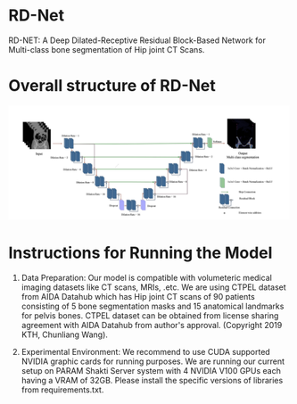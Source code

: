 # RD-Net


RD-NET: A Deep Dilated-Receptive Residual Block-Based Network for Multi-class bone segmentation of Hip joint CT Scans.


# Overall structure of RD-Net
![alt text](https://github.com/Siddhesh6344/RD-Net/blob/main/Model%20Architecture.png)


# Instructions for Running the Model

1. Data Preparation: Our model is compatible with volumeteric medical imaging datasets like CT scans, MRIs, .etc. We are using CTPEL dataset from AIDA Datahub which has Hip joint CT scans of 90 patients consisting of 5 bone segmentation masks and 15 anatomical landmarks for pelvis bones. CTPEL dataset can be obtained from license sharing agreement with AIDA Datahub from author's approval. (Copyright 2019 KTH, Chunliang Wang).

2. Experimental Environment: We recommend to use CUDA supported NVIDIA graphic cards for running purposes. We are running our current setup on PARAM Shakti Server system with 4 NVIDIA V100 GPUs each having a VRAM of 32GB. Please install the specific versions of libraries from requirements.txt.
